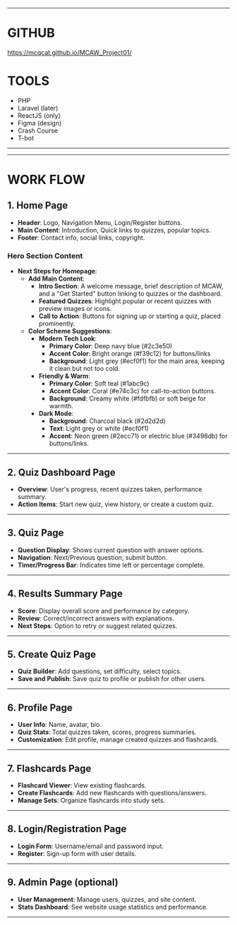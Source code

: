 

---
# GITHUB
https://mcqcat.github.io/MCAW_Project01/
# TOOLS
- PHP
- Laravel (later)
- ReactJS (only)
- Figma (design)
- Crash Course
- T-bot
****
---

# WORK FLOW

## 1. Home Page
- **Header**: Logo, Navigation Menu, Login/Register buttons.
- **Main Content**: Introduction, Quick links to quizzes, popular topics.
- **Footer**: Contact info, social links, copyright.

### Hero Section Content
- **Next Steps for Homepage**:
  - **Add Main Content**:
    - **Intro Section**: A welcome message, brief description of MCAW, and a "Get Started" button linking to quizzes or the dashboard.
    - **Featured Quizzes**: Highlight popular or recent quizzes with preview images or icons.
    - **Call to Action**: Buttons for signing up or starting a quiz, placed prominently.
  - **Color Scheme Suggestions**:
    - **Modern Tech Look**:
      - **Primary Color**: Deep navy blue (#2c3e50)
      - **Accent Color**: Bright orange (#f39c12) for buttons/links
      - **Background**: Light grey (#ecf0f1) for the main area, keeping it clean but not too cold.
    - **Friendly & Warm**:
      - **Primary Color**: Soft teal (#1abc9c)
      - **Accent Color**: Coral (#e74c3c) for call-to-action buttons.
      - **Background**: Creamy white (#fdfbfb) or soft beige for warmth.
    - **Dark Mode**:
      - **Background**: Charcoal black (#2d2d2d)
      - **Text**: Light grey or white (#ecf0f1)
      - **Accent**: Neon green (#2ecc71) or electric blue (#3498db) for buttons/links.

---

## 2. Quiz Dashboard Page
- **Overview**: User's progress, recent quizzes taken, performance summary.
- **Action Items**: Start new quiz, view history, or create a custom quiz.

---

## 3. Quiz Page
- **Question Display**: Shows current question with answer options.
- **Navigation**: Next/Previous question, submit button.
- **Timer/Progress Bar**: Indicates time left or percentage complete.

---

## 4. Results Summary Page
- **Score**: Display overall score and performance by category.
- **Review**: Correct/incorrect answers with explanations.
- **Next Steps**: Option to retry or suggest related quizzes.

---

## 5. Create Quiz Page
- **Quiz Builder**: Add questions, set difficulty, select topics.
- **Save and Publish**: Save quiz to profile or publish for other users.

---

## 6. Profile Page
- **User Info**: Name, avatar, bio.
- **Quiz Stats**: Total quizzes taken, scores, progress summaries.
- **Customization**: Edit profile, manage created quizzes and flashcards.

---

## 7. Flashcards Page
- **Flashcard Viewer**: View existing flashcards.
- **Create Flashcards**: Add new flashcards with questions/answers.
- **Manage Sets**: Organize flashcards into study sets.

---

## 8. Login/Registration Page
- **Login Form**: Username/email and password input.
- **Register**: Sign-up form with user details.

---

## 9. Admin Page (optional)
- **User Management**: Manage users, quizzes, and site content.
- **Stats Dashboard**: See website usage statistics and performance.

---
